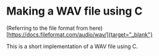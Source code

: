 # Making a WAV file using C

(Referring to the file format from here)[https://docs.fileformat.com/audio/wav/]{target="_blank"}

This is a short implementation of a WAV file using C. 
